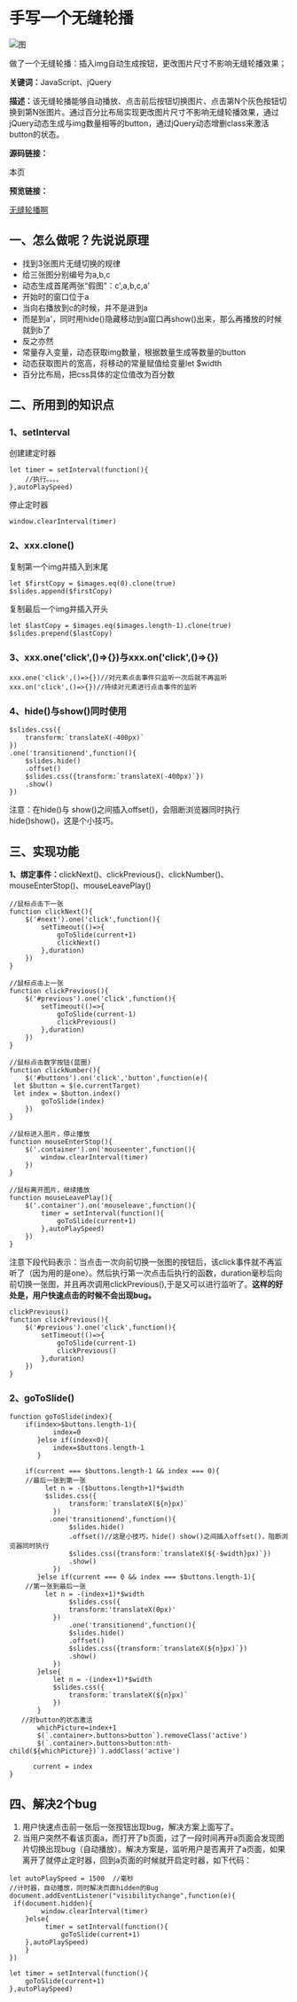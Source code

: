<h1>手写一个无缝轮播</h1>

<img src="https://i.loli.net/2018/05/30/5b0e7b8ee9d31.jpg" alt="图" title="无缝轮播" />

<p>做了一个无缝轮播：插入img自动生成按钮，更改图片尺寸不影响无缝轮播效果；</p>

<p><strong>关键词：</strong>JavaScript、jQuery</p>

<p><strong>描述：</strong>该无缝轮播能够自动播放、点击前后按钮切换图片、点击第N个灰色按钮切换到第N张图片。通过百分比布局实现更改图片尺寸不影响无缝轮播效果，通过jQuery动态生成与img数量相等的button，通过jQuery动态增删class来激活button的状态。</p>

<strong>源码链接：</strong>
<p>本页</p>

<strong>预览链接：</strong>

<a href="https://yuyunzhi.github.io/slides-demo-3/slidesdemo.html">无缝轮播啊</a>

<h2>一、怎么做呢？先说说原理</h2>

<ul>
    <li>找到3张图片无缝切换的规律</li>
    <li>给三张图分别编号为a,b,c</li>
    <li>动态生成首尾两张“假图”：c',a,b,c,a'</li>
    <li>开始时的窗口位于a</li>
    <li>当向右播放到c的时候，并不是进到a</li>
    <li>而是到a'，同时用hide()隐藏移动到a窗口再show()出来，那么再播放的时候就到b了</li>
    <li>反之亦然</li>
    <li>常量存入变量，动态获取img数量，根据数量生成等数量的button</li>
    <li>动态获取图片的宽高，将移动的常量赋值给变量let $width</li>
    <li>百分比布局，把css具体的定位值改为百分数</li>
</ul>

<h2>二、所用到的知识点</h2>

<h3>1、setInterval</h3>

<p>创建建定时器</p>

```
let timer = setInterval(function(){
    //执行。。。。
},autoPlaySpeed)
```

<p>停止定时器</p>

```
window.clearInterval(timer)
```

<h3>2、xxx.clone()</h3>

<p>复制第一个img并插入到末尾</p>

```
let $firstCopy = $images.eq(0).clone(true)
$slides.append($firstCopy)
```

<p>复制最后一个img并插入开头</p>

```
let $lastCopy = $images.eq($images.length-1).clone(true)
$slides.prepend($lastCopy)
```

<h3>3、xxx.one('click',()=>{})与xxx.on('click',()=>{})</h3>

```
xxx.one('click',()=>{})//对元素点击事件只监听一次后就不再监听
xxx.on('click',()=>{})//持续对元素进行点击事件的监听
```

<h3>4、hide()与show()同时使用</h3>

```
$slides.css({
    transform:`translateX(-400px)`
})
.one('transitionend',function(){
    $slides.hide()
    .offset()
    $slides.css({transform:`translateX(-400px)`})
    .show()
})
```
<p>注意：在hide()与 show()之间插入offset()，会阻断浏览器同时执行hide()show()，这是个小技巧。</p>

<h2>三、实现功能</h2>

<p><strong>1、绑定事件：</strong>clickNext()、clickPrevious()、clickNumber()、mouseEnterStop()、mouseLeavePlay()</p>

```
//鼠标点击下一张
function clickNext(){
    $('#next').one('click',function(){
        setTimeout(()=>{
            goToSlide(current+1)
            clickNext()
        },duration)
    })
}

//鼠标点击上一张
function clickPrevious(){
    $('#previous').one('click',function(){
        setTimeout(()=>{
            goToSlide(current-1)
            clickPrevious()
        },duration)
    })
}

//鼠标点击数字按钮(蓝圈)
function clickNumber(){
    $('#buttons').on('click','button',function(e){
 let $button = $(e.currentTarget)
 let index = $button.index()
        goToSlide(index)
    })
}

//鼠标进入图片，停止播放
function mouseEnterStop(){
    $('.container').on('mouseenter',function(){
        window.clearInterval(timer)
    })
}

//鼠标离开图片，继续播放
function mouseLeavePlay(){
    $('.container').on('mouseleave',function(){
        timer = setInterval(function(){
            goToSlide(current+1)
        },autoPlaySpeed)
    })
}
```

<p>注意下段代码表示：当点击一次向前切换一张图的按钮后，该click事件就不再监听了（因为用的是one）。然后执行第一次点击后执行的函数，duration毫秒后向前切换一张图，并且再次调用clickPrevious(),于是又可以进行监听了。<strong>这样的好处是，用户快速点击的时候不会出现bug。</strong></p>

```
clickPrevious()
function clickPrevious(){
    $('#previous').one('click',function(){
        setTimeout(()=>{
            goToSlide(current-1)
            clickPrevious()
        },duration)
    })
}
```

<h3>2、goToSlide()</h3>

```
function goToSlide(index){
    if(index>$buttons.length-1){
           index=0
       }else if(index<0){
           index=$buttons.length-1
       }
   
    if(current === $buttons.length-1 && index === 0){
    //最后一张到第一张
         let n = -($buttons.length+1)*$width
         $slides.css({
               transform:`translateX(${n}px)`
           })
          .one('transitionend',function(){
               $slides.hide()
               .offset()//这是小技巧，hide() show()之间插入offset()，阻断浏览器同时执行
               $slides.css({transform:`translateX(${-$width}px)`})
               .show()
           })   
       }else if(current === 0 && index === $buttons.length-1){
    //第一张到最后一张
         let n = -(index+1)*$width
               $slides.css({
               transform:'translateX(0px)'
           })
               .one('transitionend',function(){
               $slides.hide()
               .offset()
               $slides.css({transform:`translateX(${n}px)`})
               .show()
           })  
       }else{
           let n = -(index+1)*$width
           $slides.css({
               transform:`translateX(${n}px)`
           })
       }
   //对button的状态激活
       whichPicture=index+1
       $(`.container>.buttons>button`).removeClass('active')
       $(`.container>.buttons>button:nth-child(${whichPicture})`).addClass('active')
   
      current = index
}
```

<h2>四、解决2个bug</h2>

<ol>
    <li>用户快速点击前一张后一张按钮出现bug，解决方案上面写了。</li>
    <li>当用户突然不看该页面a，而打开了b页面，过了一段时间再开a页面会发现图片切换出现bug（自动播放）。解决方案是，监听用户是否离开了a页面，如果离开了就停止定时器，回到a页面的时候就开启定时器，如下代码：</li>
</ol>

```
let autoPlaySpeed = 1500  //毫秒
//计时器，自动播放，同时解决页面hidden的Bug
document.addEventListener("visibilitychange",function(e){
 if(document.hidden){
        window.clearInterval(timer)
    }else{
         timer = setInterval(function(){
             goToSlide(current+1)
    },autoPlaySpeed)
    }
})

let timer = setInterval(function(){
    goToSlide(current+1)
},autoPlaySpeed)
```

